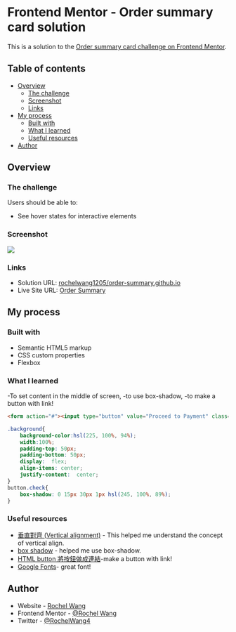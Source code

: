 # Frontend Mentor - Order summary card solution

This is a solution to the [Order summary card challenge on Frontend Mentor](https://www.frontendmentor.io/challenges/order-summary-component-QlPmajDUj). 

## Table of contents

- [Overview](#overview)
  - [The challenge](#the-challenge)
  - [Screenshot](#screenshot)
  - [Links](#links)
- [My process](#my-process)
  - [Built with](#built-with)
  - [What I learned](#what-i-learned)
  - [Useful resources](#useful-resources)
- [Author](#author)


## Overview

### The challenge

Users should be able to:

- See hover states for interactive elements

### Screenshot

![](/screenshot.png)

### Links

- Solution URL: [rochelwang1205/order-summary.github.io](https://github.com/rochelwang1205/order-summary.github.io)
- Live Site URL: [Order Summary](https://rochelwang1205.github.io/order-summary.github.io/order-summary/index.html)

## My process

### Built with

- Semantic HTML5 markup
- CSS custom properties
- Flexbox

### What I learned

-To set content in the middle of screen,
-to use box-shadow,
-to make a button with link!

```html
<form action="#"><input type="button" value="Proceed to Payment" class="check"/></form>
```

```css
.background{
    background-color:hsl(225, 100%, 94%);
    width:100%;
    padding-top: 50px;
    padding-bottom: 50px;
    display:  flex;
    align-items: center;
    justify-content:  center;
}
button.check{
    box-shadow: 0 15px 30px 1px hsl(245, 100%, 89%);
}
```
### Useful resources

- [垂直對齊 (Vertical alignment)](https://bootstrap5.hexschool.com/docs/5.0/utilities/vertical-align/) - This helped me understand the concept of vertical align.
- [box shadow](https://developer.mozilla.org/zh-TW/docs/Web/CSS/box-shadow) - helped me use box-shadow.
- [HTML button 將按鈕做成連結](https://mnya.tw/cc/word/1713.html)-make a button with link!
- [Google Fonts](https://fonts.google.com/specimen/Red+Hat+Display)- great font!


## Author

- Website - [Rochel Wang](https://github.com/rochelwang1205)
- Frontend Mentor - [@Rochel Wang](https://www.frontendmentor.io/profile/rochelwang1205)
- Twitter - [@RochelWang4](https://twitter.com/RochelWang4)